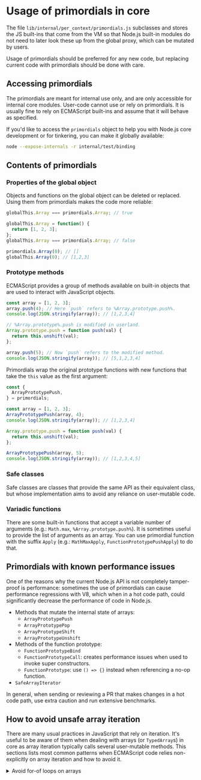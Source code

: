 # Usage of primordials in core

The file `lib/internal/per_context/primordials.js` subclasses and stores the JS
built-ins that come from the VM so that Node.js built-in modules do not need to
later look these up from the global proxy, which can be mutated by users.

Usage of primordials should be preferred for any new code, but replacing current
code with primordials should be done with care.

## Accessing primordials

The primordials are meant for internal use only, and are only accessible for
internal core modules. User-code cannot use or rely on primordials. It is
usually fine to rely on ECMAScript built-ins and assume that it will behave as
specified.

If you'd like to access the `primordials` object to help you with Node.js core
development or for tinkering, you can make it globally available:

```bash
node --expose-internals -r internal/test/binding
```

## Contents of primordials

### Properties of the global object

Objects and functions on the global object can be deleted or replaced. Using
them from primordials makes the code more reliable:

```js
globalThis.Array === primordials.Array; // true

globalThis.Array = function() {
  return [1, 2, 3];
};
globalThis.Array === primordials.Array; // false

primordials.Array(0); // []
globalThis.Array(0); // [1,2,3]
```

### Prototype methods

ECMAScript provides a group of methods available on built-in objects that are
used to interact with JavaScript objects.

```js
const array = [1, 2, 3];
array.push(4); // Here `push` refers to %Array.prototype.push%.
console.log(JSON.stringify(array)); // [1,2,3,4]

// %Array.prototype%.push is modified in userland.
Array.prototype.push = function push(val) {
  return this.unshift(val);
};

array.push(5); // Now `push` refers to the modified method.
console.log(JSON.stringify(array)); // [5,1,2,3,4]
```

Primordials wrap the original prototype functions with new functions that take
the `this` value as the first argument:

```js
const {
  ArrayPrototypePush,
} = primordials;

const array = [1, 2, 3];
ArrayPrototypePush(array, 4);
console.log(JSON.stringify(array)); // [1,2,3,4]

Array.prototype.push = function push(val) {
  return this.unshift(val);
};

ArrayPrototypePush(array, 5);
console.log(JSON.stringify(array)); // [1,2,3,4,5]
```

### Safe classes

Safe classes are classes that provide the same API as their equivalent class,
but whose implementation aims to avoid any reliance on user-mutable code.

### Variadic functions

There are some built-in functions that accept a variable number of arguments
(e.g.: `Math.max`, `%Array.prototype.push%`). It is sometimes useful to provide
the list of arguments as an array. You can use primordial function with the
suffix `Apply` (e.g.: `MathMaxApply`, `FunctionPrototypePushApply`) to do that.

## Primordials with known performance issues

One of the reasons why the current Node.js API is not completely tamper-proof is
performance: sometimes the use of primordials can cause performance regressions
with V8, which when in a hot code path, could significantly decrease the
performance of code in Node.js.

* Methods that mutate the internal state of arrays:
  * `ArrayPrototypePush`
  * `ArrayPrototypePop`
  * `ArrayPrototypeShift`
  * `ArrayPrototypeUnshift`
* Methods of the function prototype:
  * `FunctionPrototypeBind`
  * `FunctionPrototypeCall`: creates performance issues when used to invoke
    super constructors.
  * `FunctionPrototype`: use `() => {}` instead when referencing a no-op
    function.
* `SafeArrayIterator`

In general, when sending or reviewing a PR that makes changes in a hot code
path, use extra caution and run extensive benchmarks.

## How to avoid unsafe array iteration

There are many usual practices in JavaScript that rely on iteration. It's useful
to be aware of them when dealing with arrays (or `TypedArray`s) in core as array
iteration typically calls several user-mutable methods. This sections lists most
common patterns when ECMAScript code relies non-explicitly on array iteration
and how to avoid it.

<details>

<summary>Avoid for-of loops on arrays</summary>

```js
for (const item of array) {
  console.log(item);
}
```

This code is internally expanded into something that looks like:

```js
{
  // 1. Lookup @@iterator property on `array` (user-mutable if user provided).
  // 2. Lookup @@iterator property on %Array.prototype% (user-mutable).
  // 3. Call that function.
  const iterator = array[Symbol.iterator]();
  // 1. Lookup `next` property on `iterator` (doesn't exist).
  // 2. Lookup `next` property on %ArrayIteratorPrototype% (user-mutable).
  // 3. Call that function.
  let { done, value: item } = iterator.next();
  while (!done) {
    console.log(item);
    // Repeat.
    ({ done, value: item } = iterator.next());
  }
}
```

Instead of utilizing iterators, you can use the more traditional but still very
performant `for` loop:

```js
for (let i = 0; i < array.length; i++) {
  console.log(array[i]);
}
```

This only applies if you are working with a genuine array (or array-like
object). If you are instead expecting an iterator, a for-of loop may be a better
choice.

<details>

<summary>Avoid array destructuring assignment on arrays</summary>

```js
const [first, second] = array;
```

This is roughly equivalent to:

```js
// 1. Lookup @@iterator property on `array` (user-mutable if user provided).
// 2. Lookup @@iterator property on %Array.prototype% (user-mutable).
// 3. Call that function.
const iterator = array[Symbol.iterator]();
// 1. Lookup `next` property on `iterator` (doesn't exist).
// 2. Lookup `next` property on %ArrayIteratorPrototype% (user-mutable).
// 3. Call that function.
const first = iterator.next().value;
// Repeat.
const second = iterator.next().value;
```

Instead you can use object destructuring:

```js
const { 0: first, 1: second } = array;
```

or

```js
const first = array[0];
const second = array[1];
```

This only applies if you are working with a genuine array (or array-like
object). If you are instead expecting an iterator, array destructuring is the
best choice.

</details>

<details>

<summary>Avoid spread operator on arrays</summary>

```js
// 1. Lookup @@iterator property on `array` (user-mutable if user provided).
// 2. Lookup @@iterator property on %Array.prototype% (user-mutable).
// 3. Lookup `next` property on %ArrayIteratorPrototype% (user-mutable).
const arrayCopy = [...array];
func(...array);
```

Instead you can use other ECMAScript features to achieve the same result:

```js
const arrayCopy = ArrayPrototypeSlice(array);
ReflectApply(func, null, array);
```

</details>

<details>

<summary>`%Object.fromEntries%` iterate over an array</summary>

```js
{
  // Unsafe code example:
  // 1. Lookup @@iterator property on `array` (user-mutable if user provided).
  // 2. Lookup @@iterator property on %Array.prototype% (user-mutable).
  // 3. Lookup `next` property on %ArrayIteratorPrototype% (user-mutable).
  const obj = ObjectFromEntries(array);
}

{
  // Safe example using `SafeArrayIterator`:
  const obj = ObjectFromEntries(new SafeArrayIterator(array));
}

{
  // Safe example without using `SafeArrayIterator`:
  const obj = {};
  for (let i = 0; i < array.length; i++) obj[array[i][0]] = array[i][1];
  // In a hot code path, this would be the preferred method.
}

```

</details>

<details>

<summary>`%Promise.all%`, `%Promise.allSettled%`, `%Promise.any%`, and
         `%Promise.race%` iterate over an array</summary>

```js
// 1. Lookup @@iterator property on `array` (user-mutable if user provided).
// 2. Lookup @@iterator property on %Array.prototype% (user-mutable).
// 3. Lookup `next` property on %ArrayIteratorPrototype% (user-mutable).
PromiseAll(array); // unsafe

PromiseAll(new SafeArrayIterator(array)); // safe
```

</details>

<details>

<summary>`%Map%`, `%Set%`, `%WeakMap%`, and `%WeakSet%` constructors iterate
         over an array</summary>

```js
// 1. Lookup @@iterator property on %Array.prototype% (user-mutable).
// 2. Lookup `next` property on %ArrayIteratorPrototype% (user-mutable).
const set = new SafeSet([1, 2, 3]);
```

```js
const set = new SafeSet();
set.add(1).add(2).add(3);
```

</details>
